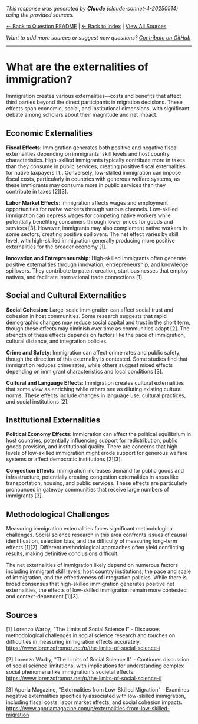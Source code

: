 <!-- 
Generated by: claude
Model: claude-sonnet-4-20250514
Prompt type: sources
Tools enabled: False
Generated at: 2025-07-02T09:38:27.846924
-->

*This response was generated by **Claude** (claude-sonnet-4-20250514) using the provided sources.*

[← Back to Question README](README.md) | [← Back to Index](../README.md) | [View All Sources](../allsources.md)

*Want to add more sources or suggest new questions? [Contribute on GitHub](https://github.com/justinwest/SuggestedSources)*

---

# What are the externalities of immigration?

Immigration creates various externalities—costs and benefits that affect third parties beyond the direct participants in migration decisions. These effects span economic, social, and institutional dimensions, with significant debate among scholars about their magnitude and net impact.

## Economic Externalities

**Fiscal Effects**: Immigration generates both positive and negative fiscal externalities depending on immigrants' skill levels and host country characteristics. High-skilled immigrants typically contribute more in taxes than they consume in public services, creating positive fiscal externalities for native taxpayers [1]. Conversely, low-skilled immigration can impose fiscal costs, particularly in countries with generous welfare systems, as these immigrants may consume more in public services than they contribute in taxes [2][3].

**Labor Market Effects**: Immigration affects wages and employment opportunities for native workers through various channels. Low-skilled immigration can depress wages for competing native workers while potentially benefiting consumers through lower prices for goods and services [3]. However, immigrants may also complement native workers in some sectors, creating positive spillovers. The net effect varies by skill level, with high-skilled immigration generally producing more positive externalities for the broader economy [1].

**Innovation and Entrepreneurship**: High-skilled immigrants often generate positive externalities through innovation, entrepreneurship, and knowledge spillovers. They contribute to patent creation, start businesses that employ natives, and facilitate international trade connections [1].

## Social and Cultural Externalities

**Social Cohesion**: Large-scale immigration can affect social trust and cohesion in host communities. Some research suggests that rapid demographic changes may reduce social capital and trust in the short term, though these effects may diminish over time as communities adapt [2]. The strength of these effects depends on factors like the pace of immigration, cultural distance, and integration policies.

**Crime and Safety**: Immigration can affect crime rates and public safety, though the direction of this externality is contested. Some studies find that immigration reduces crime rates, while others suggest mixed effects depending on immigrant characteristics and local conditions [3].

**Cultural and Language Effects**: Immigration creates cultural externalities that some view as enriching while others see as diluting existing cultural norms. These effects include changes in language use, cultural practices, and social institutions [2].

## Institutional Externalities

**Political Economy Effects**: Immigration can affect the political equilibrium in host countries, potentially influencing support for redistribution, public goods provision, and institutional quality. There are concerns that high levels of low-skilled immigration might erode support for generous welfare systems or affect democratic institutions [2][3].

**Congestion Effects**: Immigration increases demand for public goods and infrastructure, potentially creating congestion externalities in areas like transportation, housing, and public services. These effects are particularly pronounced in gateway communities that receive large numbers of immigrants [3].

## Methodological Challenges

Measuring immigration externalities faces significant methodological challenges. Social science research in this area confronts issues of causal identification, selection bias, and the difficulty of measuring long-term effects [1][2]. Different methodological approaches often yield conflicting results, making definitive conclusions difficult.

The net externalities of immigration likely depend on numerous factors including immigrant skill levels, host country institutions, the pace and scale of immigration, and the effectiveness of integration policies. While there is broad consensus that high-skilled immigration generates positive net externalities, the effects of low-skilled immigration remain more contested and context-dependent [1][3].

## Sources

[1] Lorenzo Warby, "The Limits of Social Science I" - Discusses methodological challenges in social science research and touches on difficulties in measuring immigration effects accurately. https://www.lorenzofromoz.net/p/the-limits-of-social-science-i

[2] Lorenzo Warby, "The Limits of Social Science II" - Continues discussion of social science limitations, with implications for understanding complex social phenomena like immigration's societal effects. https://www.lorenzofromoz.net/p/the-limits-of-social-science-ii

[3] Aporia Magazine, "Externalities from Low-Skilled Migration" - Examines negative externalities specifically associated with low-skilled immigration, including fiscal costs, labor market effects, and social cohesion impacts. https://www.aporiamagazine.com/p/externalities-from-low-skilled-migration